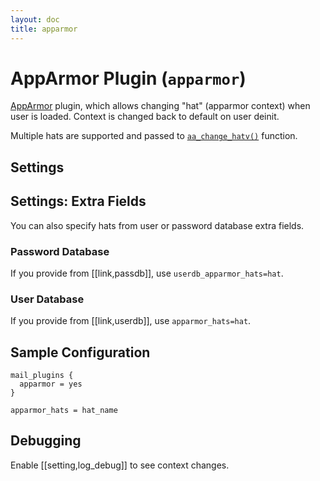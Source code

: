 ```yaml
---
layout: doc
title: apparmor
---
```


# AppArmor Plugin (`apparmor`)

[AppArmor](https://www.wikipedia.org/wiki/AppArmor) plugin, which
allows changing "hat" (apparmor context) when user is loaded. Context is
changed back to default on user deinit.

Multiple hats are supported and passed to
[`aa_change_hatv()`](https://gitlab.com/apparmor/apparmor/-/wikis/manpage_aa_change_hat.2)
function.

## Settings

<SettingsComponent plugin="apparmor" />

## Settings: Extra Fields

You can also specify hats from user or password database extra fields.

### Password Database
If you provide from [[link,passdb]], use `userdb_apparmor_hats=hat`.

### User Database
If you provide from [[link,userdb]], use `apparmor_hats=hat`.

## Sample Configuration

```[dovecot.conf]
mail_plugins {
  apparmor = yes
}

apparmor_hats = hat_name
```

## Debugging

Enable [[setting,log_debug]] to see context changes.
